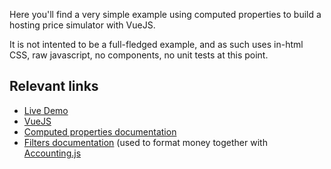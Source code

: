Here you'll find a very simple example using computed properties to build a hosting price simulator with VueJS.

It is not intented to be a full-fledged example, and as such uses in-html CSS, raw javascript, no components, no unit tests at this point.

## Relevant links

* [Live Demo](https://thbar.github.io/vuejs-calculator/)
* [VueJS](https://vuejs.org)
* [Computed properties documentation](https://vuejs.org/v2/guide/computed.html)
* [Filters documentation](https://vuejs.org/v2/guide/filters.html) (used to format money together with [Accounting.js](accountingjs)
